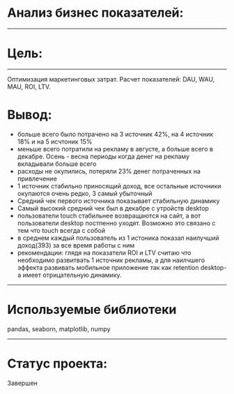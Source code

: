 # Анализ бизнес показателей:
___

# Цель:
___
Оптимизация маркетинговых затрат. Расчет показателей: DAU, WAU, MAU, ROI, LTV.

# Вывод:

- больше всего было потрачено на 3 источник 42%, на 4 источник 18% и на 5 исчтоник 15%
- меньше всего потратили на рекламу в августе, а больше всего в декабре. Осень - весна периоды когда денег на рекламу вкладывали больше всего
- расходы не окупились, потеряли 23% денег потраченных на привлечение
- 1 источник стабильно приносящий доход, все остальные источники окупаются очень редко, 3 самый убыточный
- Средний чек первого источника показывает стабильную динамику
- Самый высокий средний чек был в декабре с утройств desktop
- пользователи touch стабильнее возвращаются на сайт, а вот пользователи desktop постпенно уходят. Возможно это связано с тем что touch всегда с собой
- в среднем каждый пользователь из 1 истоника показал наилучший доход(393) за все время работы с ним
- рекомендации: глядя на показатели ROI и LTV считаю что необходимо развитвать 1 источник рекламы, а для наилчшего эффекта развивать мобильное приложение так как retention desktop-а имеет отрицательную динамику.
___
# Используемые библиотеки
pandas, seaborn, matplotlib, numpy
___
# Статус проекта:
Завершен
